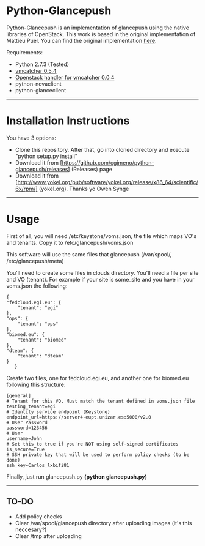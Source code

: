 Python-Glancepush
================

Python-Glancepush is an implementation of glancepush using the native libraries of OpenStack. This work is based in the original implementation of Mattieu Puel. You can find the original implementation [here](https://github.com/EGI-FCTF/glancepush).

Requirements:

 - Python 2.7.3 (Tested)
 - [vmcatcher 0.5.4](https://github.com/hepix-virtualisation/vmcatcher)
 - [Openstack handler for vmcatcher 0.0.4](https://github.com/cgimeno/Openstack-handler-for-vmcatcher)
 - python-novaclient
 - python-glanceclient

----

Installation Instructions
===================

You have 3 options:

 - Clone this repository. After that, go into cloned directory and execute "python setup.py install"
 - Download it from [https://github.com/cgimeno/python-glancepush/releases] (Releases) page
 - Download it from [http://www.yokel.org/pub/software/yokel.org/release/x86_64/scientific/6x/rpm/] (yokel.org). Thanks yo Owen Synge


---

Usage
========
First of all, you will need /etc/keystone/voms.json, the file which maps VO's and tenants. Copy it to /etc/glancepush/voms.json

This software will use the same files that glancepush (/var/spool/, /etc/glancepush/meta)

You'll need to create some files in clouds directory. You'll need a file per site and VO (tenant).
For example if your site is some_site and you have in your voms.json the following:

	{
    "fedcloud.egi.eu": {
        "tenant": "egi"
    },
    "ops": {
        "tenant": "ops"
    },
    "biomed.eu": {
        "tenant": "biomed"
    },
    "dteam": {
        "tenant": "dteam"
    }
	   }

Create two files, one for fedcloud.egi.eu, and another one for biomed.eu following this structure:

	[general]
	# Tenant for this VO. Must match the tenant defined in voms.json file
	testing_tenant=egi
	# Identity service endpoint (Keystone)
	endpoint_url=https://server4-eupt.unizar.es:5000/v2.0
	# User Password
	password=123456
	# User
	username=John
	# Set this to true if you're NOT using self-signed certificates
	is_secure=True
	# SSH private key that will be used to perform policy checks (to be done)
	ssh_key=Carlos_lxbifi81

Finally, just run glancepush.py **(python glancepush.py)**

---

TO-DO
--------

 - Add policy checks
 - Clear /var/spool/glancepush directory after uploading images (it's this neccesary?)
 - Clear /tmp after uploading

 